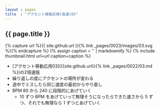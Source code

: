 ```yaml
---
layout : pages
title  : "アクセント移動応用(高速)03"
---
```


## {{ page.title }}

{% capture url %}{{ site.github.url }}{% link _pages/0023/images/03.svg %}{% endcapture %}
{% assign caption = '' | markdownify %}
{% include thumbnail.html url=url caption=caption %}

* [アクセント移動応用03]({{site.github.url}}{% link _pages/0022/03.md %})の2倍速版
* 繰り返しの度にアクセントの場所が変わる
* 途中でミスしたら同じ速度の最初からやり直し
* BPM 80 から 240 に段階的にあげていく
  * 10 ずつ BPM をあげていって無理そうになったらできた速さから 5 ずつ、それでも無理なら 1 ずつとあげていく